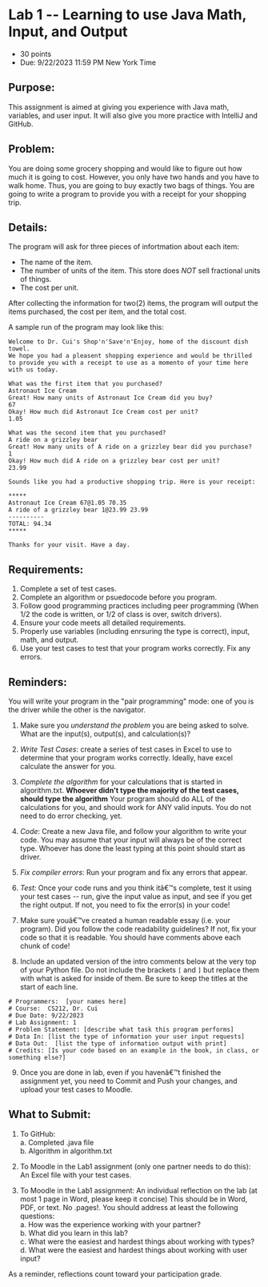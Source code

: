 # Lab 1 -- Learning to use Java Math, Input, and Output

* 30 points										
* Due: 9/22/2023 11:59 PM New York Time

## Purpose: 

This assignment is aimed at giving you experience with Java math, variables, and user input. It will also give you more practice with IntelliJ and GitHub.

## Problem:

You are doing some grocery shopping and would like to figure out how much it is going to cost. However, you only have two hands and you have to walk home. Thus, you are going to buy exactly two bags of things. You are going to write a program to provide you with a receipt for your shopping trip.

## Details:
The program will ask for three pieces of infortmation about each item:
* The name of the item.
* The number of units of the item. This store does *NOT* sell fractional units of things.
* The cost per unit.

After collecting the information for two(2) items, the program will output the items purchased, the cost per item, and the total cost.
 
A sample run of the program may look like this:

```
Welcome to Dr. Cui's Shop'n'Save'n'Enjoy, home of the discount dish towel. 
We hope you had a pleasent shopping experience and would be thrilled to provide you with a receipt to use as a momento of your time here with us today.

What was the first item that you purchased?
Astronaut Ice Cream
Great! How many units of Astronaut Ice Cream did you buy?
67
Okay! How much did Astronaut Ice Cream cost per unit?
1.05

What was the second item that you purchased?
A ride on a grizzley bear
Great! How many units of A ride on a grizzley bear did you purchase?
1
Okay! How much did A ride on a grizzley bear cost per unit?
23.99

Sounds like you had a productive shopping trip. Here is your receipt:

*****
Astronaut Ice Cream 67@1.05	70.35
A ride of a grizzley bear 1@23.99 23.99
----------
TOTAL: 94.34
*****

Thanks for your visit. Have a day.
```

## Requirements:

1.  Complete a set of test cases.
2.  Complete an algorithm or psuedocode before you program.
3.  Follow good programming practices including peer programming (When 1/2 the code is written, or 1/2 of class is over, switch drivers).
4.  Ensure your code meets all detailed requirements.
5.  Properly use variables (including enrsuring the type is correct), input, math, and output.
6.  Use your test cases to test that your program works correctly. Fix any errors.

## Reminders: 

You will write your program in the "pair programming" mode: one of you is the driver while the other is the navigator.

1.  Make sure you *understand the problem* you are being asked to solve. What are the input(s), output(s), and calculation(s)?

2.  *Write Test Cases*: create a series of test cases in Excel to use to determine that your program works correctly.  Ideally, have excel calculate the answer for you.

3.  *Complete the algorithm* for your calculations that is started in algorithm.txt. **Whoever didn't type the majority of the test cases, should type the algorithm** Your program should do ALL of the calculations for you, and should work for ANY valid inputs. You do not need to do error checking, yet.

4.  *Code*: Create a new Java file, and follow your algorithm to write your code. You may assume that your input will always be of the correct type. Whoever has done the least typing at this point should start as driver.

5.  *Fix compiler errors*: Run your program and fix any errors that appear.

6.  *Test:* Once your code runs and you think itâ€™s complete, test it using your test cases -- run, give the input value as input, and see if you get the right output. If not, you need to fix the error(s) in your code!

7.  Make sure youâ€™ve created a human readable essay (i.e. your program). Did you follow the code readability guidelines? If not, fix your code so that it is readable. You should have comments above each chunk of code!

8.  Include an updated version of the intro comments below at the very top of your Python file. Do not include the brackets `[` and `]` but replace them with what is asked for inside of them. Be sure to keep the titles at the start of each line. 
  ```
  # Programmers:  [your names here]
  # Course:  CS212, Dr. Cui 
  # Due Date: 9/22/2023
  # Lab Assignment: 1
  # Problem Statement: [describe what task this program performs]
  # Data In: [list the type of information your user input requests]
  # Data Out:  [list the type of information output with print]
  # Credits: [Is your code based on an example in the book, in class, or something else?]
  ```

9.  Once you are done in lab, even if you havenâ€™t finished the assignment yet, you need to Commit and Push your changes, and upload your test cases to Moodle.

## What to Submit:

1.  To GitHub:  
    a. Completed .java file  
    b. Algorithm in algorithm.txt  

2. To Moodle in the Lab1 assignment (only one partner needs to do this): An Excel file with your test cases. 
 
3. To Moodle in the Lab1 assignment: An individual reflection on the lab (at most 1 page in Word, please keep it concise) This should be in Word, PDF, or text. No .pages!. You should address at least the following questions:  
    a.  How was the experience working with your partner?   
    b.  What did you learn in this lab?   
    c.  What were the easiest and hardest things about working with types?  
    d.  What were the easiest and hardest things about working with user input?

As a reminder, reflections count toward your participation grade.
